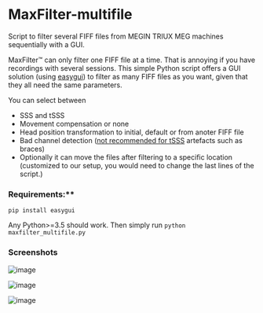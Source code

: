 # MaxFilter-multifile
Script to filter several FIFF files from MEGIN TRIUX MEG machines sequentially with a GUI.

MaxFilter™ can only filter one FIFF file at a time. That is annoying if you have recordings with several sessions. This simple Python script offers a GUI solution (using [easygui](https://github.com/robertlugg/easygui)) to filter as many FIFF files as you want, given that they all need the same parameters.

You can select between 
- SSS and tSSS
- Movement compensation or none
- Head position transformation to initial, default or from anoter FIFF file
- Bad channel detection ([not recommended for tSSS](https://imaging.mrc-cbu.cam.ac.uk/meg/maxbugs) artefacts such as braces)
- Optionally it can move the files after filtering to a specific location (customized to our setup, you would need to change the last lines of the script.)


### Requirements:**
`pip install easygui`

Any Python>=3.5 should work.
Then simply run `python maxfilter_multifile.py`

### Screenshots
![image](https://github.com/CIMH-Clinical-Psychology/MaxFilter-multifile/assets/14980558/a62ebf26-f822-40bf-9937-6bf43fd18d78)

![image](https://github.com/CIMH-Clinical-Psychology/MaxFilter-multifile/assets/14980558/967d3a5f-b4e4-42f9-b2d9-229e54a7cbca)

![image](https://github.com/CIMH-Clinical-Psychology/MaxFilter-multifile/assets/14980558/dbd64a44-851a-4cde-b700-8b69aa40a4e2)
